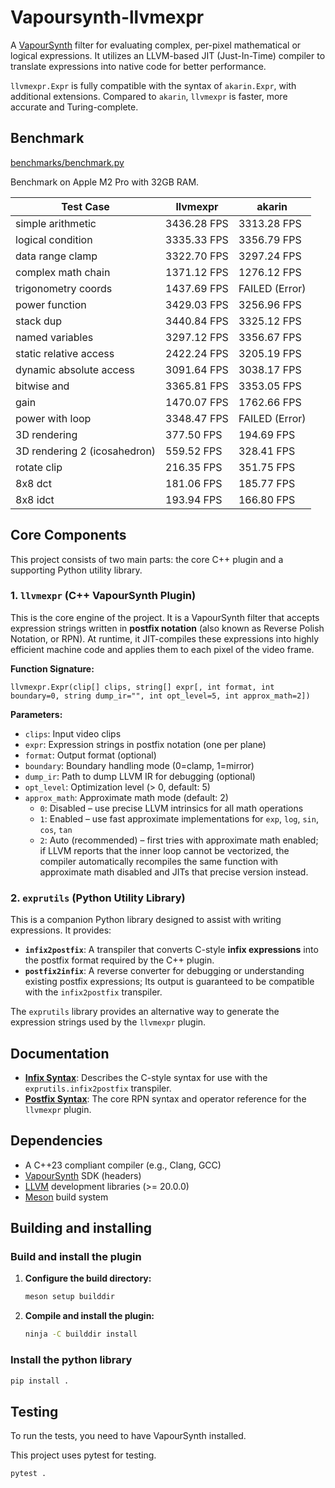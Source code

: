 # Vapoursynth-llvmexpr

A [VapourSynth](https://www.vapoursynth.com/) filter for evaluating complex, per-pixel mathematical or logical expressions. It utilizes an LLVM-based JIT (Just-In-Time) compiler to translate expressions into native code for better performance.

`llvmexpr.Expr` is fully compatible with the syntax of `akarin.Expr`, with additional extensions. Compared to `akarin`, `llvmexpr` is faster, more accurate and Turing-complete.

## Benchmark

[benchmarks/benchmark.py](benchmarks/benchmark.py)

Benchmark on Apple M2 Pro with 32GB RAM.

| Test Case | llvmexpr | akarin |
|---|---|---|
| simple arithmetic | 3436.28 FPS | 3313.28 FPS |
| logical condition | 3335.33 FPS | 3356.79 FPS |
| data range clamp | 3322.70 FPS | 3297.24 FPS |
| complex math chain | 1371.12 FPS | 1276.12 FPS |
| trigonometry coords | 1437.69 FPS | FAILED (Error) |
| power function | 3429.03 FPS | 3256.96 FPS |
| stack dup | 3440.84 FPS | 3325.12 FPS |
| named variables | 3297.12 FPS | 3356.67 FPS |
| static relative access | 2422.24 FPS | 3205.19 FPS |
| dynamic absolute access | 3091.64 FPS | 3038.17 FPS |
| bitwise and | 3365.81 FPS | 3353.05 FPS |
| gain | 1470.07 FPS | 1762.66 FPS |
| power with loop | 3348.47 FPS | FAILED (Error) |
| 3D rendering | 377.50 FPS | 194.69 FPS |
| 3D rendering 2 (icosahedron) | 559.52 FPS | 328.41 FPS |
| rotate clip | 216.35 FPS | 351.75 FPS |
| 8x8 dct | 181.06 FPS | 185.77 FPS |
| 8x8 idct | 193.94 FPS | 166.80 FPS |

## Core Components

This project consists of two main parts: the core C++ plugin and a supporting Python utility library.

### 1. `llvmexpr` (C++ VapourSynth Plugin)

This is the core engine of the project. It is a VapourSynth filter that accepts expression strings written in **postfix notation** (also known as Reverse Polish Notation, or RPN). At runtime, it JIT-compiles these expressions into highly efficient machine code and applies them to each pixel of the video frame.

**Function Signature:**
```
llvmexpr.Expr(clip[] clips, string[] expr[, int format, int boundary=0, string dump_ir="", int opt_level=5, int approx_math=2])
```

**Parameters:**
- `clips`: Input video clips
- `expr`: Expression strings in postfix notation (one per plane)
- `format`: Output format (optional)
- `boundary`: Boundary handling mode (0=clamp, 1=mirror)
- `dump_ir`: Path to dump LLVM IR for debugging (optional)
- `opt_level`: Optimization level (> 0, default: 5)
- `approx_math`: Approximate math mode (default: 2)
  - `0`: Disabled – use precise LLVM intrinsics for all math operations
  - `1`: Enabled – use fast approximate implementations for `exp`, `log`, `sin`, `cos`, `tan`
  - `2`: Auto (recommended) – first tries with approximate math enabled; if LLVM reports that the inner loop cannot be vectorized, the compiler automatically recompiles the same function with approximate math disabled and JITs that precise version instead.

### 2. `exprutils` (Python Utility Library)

This is a companion Python library designed to assist with writing expressions. It provides:

*   **`infix2postfix`**: A transpiler that converts C-style **infix expressions** into the postfix format required by the C++ plugin.
*   **`postfix2infix`**: A reverse converter for debugging or understanding existing postfix expressions; Its output is guaranteed to be compatible with the `infix2postfix` transpiler.

The `exprutils` library provides an alternative way to generate the expression strings used by the `llvmexpr` plugin.

## Documentation

*   **[Infix Syntax](docs/infix.md)**: Describes the C-style syntax for use with the `exprutils.infix2postfix` transpiler.
*   **[Postfix Syntax](docs/postfix.md)**: The core RPN syntax and operator reference for the `llvmexpr` plugin.

## Dependencies

*   A C++23 compliant compiler (e.g., Clang, GCC)
*   [VapourSynth](https://www.vapoursynth.com/) SDK (headers)
*   [LLVM](https://llvm.org/) development libraries (>= 20.0.0)
*   [Meson](https://mesonbuild.com/) build system

## Building and installing

### Build and install the plugin

1.  **Configure the build directory:**
    ```sh
    meson setup builddir
    ```

2.  **Compile and install the plugin:**
    ```sh
    ninja -C builddir install
    ```

### Install the python library

```sh
pip install .
```

## Testing

To run the tests, you need to have VapourSynth installed.

This project uses pytest for testing.

```sh
pytest .
```